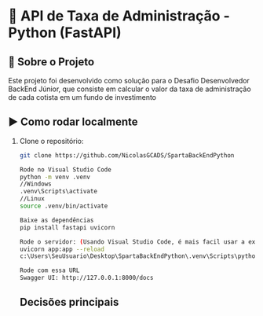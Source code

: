 # 🐍 API de Taxa de Administração - Python (FastAPI)

## 📖 Sobre o Projeto
Este projeto foi desenvolvido como solução para o Desafio Desenvolvedor BackEnd Júnior, que consiste em calcular o valor da taxa de administração de cada cotista em um fundo de investimento

## ▶️ Como rodar localmente

1. Clone o repositório:
   ```bash
   git clone https://github.com/NicolasGCADS/SpartaBackEndPython

   Rode no Visual Studio Code
   python -m venv .venv
   //Windows
   .venv\Scripts\activate
   //Linux
   source .venv/bin/activate

   Baixe as dependências
   pip install fastapi uvicorn

   Rode o servidor: (Usando Visual Studio Code, é mais facil usar a extensão FastAPI Runner)
   uvicorn app:app --reload
   c:\Users\SeuUsuario\Desktop\SpartaBackEndPython\.venv\Scripts\python.exe -m uvicorn app:app --host 127.0.0.1 --port 8000 --reload

   Rode com essa URL
   Swagger UI: http://127.0.0.1:8000/docs

   ```
   ## Decisões principais
    

   



   

